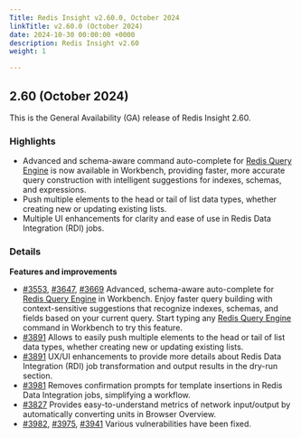 ```yaml
---
Title: Redis Insight v2.60.0, October 2024
linkTitle: v2.60.0 (October 2024)
date: 2024-10-30 00:00:00 +0000
description: Redis Insight v2.60
weight: 1

---
```

## 2.60 (October 2024)
This is the General Availability (GA) release of Redis Insight 2.60.

### Highlights
- Advanced and schema-aware command auto-complete for [Redis Query Engine](https://redis.io/docs/latest/develop/interact/search-and-query/?utm_source=redisinsight&utm_medium=main&utm_campaign=release_notes) is now available in Workbench, providing faster, more accurate query construction with intelligent suggestions for indexes, schemas, and expressions.
- Push multiple elements to the head or tail of list data types, whether creating new or updating existing lists. 
- Multiple UI enhancements for clarity and ease of use in Redis Data Integration (RDI) jobs.

### Details

**Features and improvements**
- [#3553](https://github.com/RedisInsight/RedisInsight/pull/3553), [#3647](https://github.com/RedisInsight/RedisInsight/pull/3647), [#3669](https://github.com/RedisInsight/RedisInsight/pull/3669) Advanced, schema-aware auto-complete for [Redis Query Engine](https://redis.io/docs/latest/develop/interact/search-and-query/?utm_source=redisinsight&utm_medium=main&utm_campaign=release_notes) in Workbench. Enjoy faster query building with context-sensitive suggestions that recognize indexes, schemas, and fields based on your current query. Start typing any [Redis Query Engine](https://redis.io/docs/latest/commands/?group=search) command in Workbench to try this feature. 
- [#3891](https://github.com/RedisInsight/RedisInsight/pull/3891) Allows to easily push multiple elements to the head or tail of list data types, whether creating new or updating existing lists.
- [#3891](https://github.com/RedisInsight/RedisInsight/pull/3891) UX/UI enhancements to provide more details about Redis Data Integration (RDI) job transformation and output results in the dry-run section.
- [#3981](https://github.com/RedisInsight/RedisInsight/pull/3981) Removes confirmation prompts for template insertions in Redis Data Integration jobs, simplifying a workflow.
- [#3827](https://github.com/RedisInsight/RedisInsight/pull/3827) Provides easy-to-understand metrics of network input/output by automatically converting units in Browser Overview.
- [#3982](https://github.com/RedisInsight/RedisInsight/pull/3982), [#3975](https://github.com/RedisInsight/RedisInsight/pull/3975), [#3941](https://github.com/RedisInsight/RedisInsight/pull/3941) Various vulnerabilities have been fixed.
